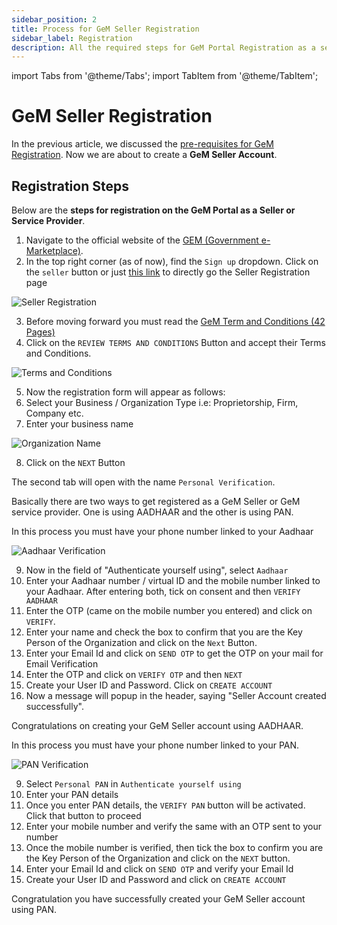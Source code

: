 ```yaml
---
sidebar_position: 2
title: Process for GeM Seller Registration
sidebar_label: Registration
description: All the required steps for GeM Portal Registration as a seller or a service provider
---
```


import Tabs from '@theme/Tabs';
import TabItem from '@theme/TabItem';

# GeM Seller Registration

In the previous article, we discussed the [pre-requisites for GeM Registration](/docs/account-creation/pre-requisite). Now we are about to create a **GeM Seller Account**.

## Registration Steps

Below are the **steps for registration on the GeM Portal as a Seller or Service Provider**.

1. Navigate to the official website of the [GEM (Government e-Marketplace)](https://gem.gov.in).
2. In the top right corner (as of now), find the `Sign up` dropdown. Click on the `seller` button or just [this link](https://mkp.gem.gov.in/registration/signup#!/seller) to directly go the Seller Registration page

![Seller Registration](/img/doc/seller-signup.jpg)

3. Before moving forward you must read the [GeM Term and Conditions (42 Pages)](https://mkp.gem.gov.in/GTC_on_GeM_3.0_v1.15.pdf)
4. Click on the `REVIEW TERMS AND CONDITIONS` Button and accept their Terms and Conditions.

![Terms and Conditions](/img/doc/terms-and-conditions.jpg)

5. Now the registration form will appear as follows:
6. Select your Business / Organization Type i.e: Proprietorship, Firm, Company etc.
7. Enter your business name

![Organization Name](/img/doc/organization-details.jpg)

8. Click on the `NEXT` Button

The second tab will open with the name `Personal Verification`.

Basically there are two ways to get registered as a GeM Seller or GeM service provider. One is using AADHAAR and the other is using PAN.

<Tabs>
<TabItem value="Registration using AADHAAR" label="Registration using AADHAAR">

In this process you must have your phone number linked to your Aadhaar

![Aadhaar Verification](/img/doc/aadhaar-verification.jpg)

9. Now in the field of "Authenticate yourself using", select `Aadhaar`
10. Enter your Aadhaar number / virtual ID and the mobile number linked to your Aadhaar. After entering both, tick on consent and then `VERIFY AADHAAR`
11. Enter the OTP (came on the mobile number you entered) and click on `VERIFY`.
12. Enter your name and check the box to confirm that you are the Key Person of the Organization and click on the `Next` Button.
13. Enter your Email Id and click on `SEND OTP` to get the OTP on your mail for Email Verification
14. Enter the OTP and click on `VERIFY OTP` and then `NEXT`
15. Create your User ID and Password. Click on `CREATE ACCOUNT`
16. Now a message will popup in the header, saying "Seller Account created successfully".

Congratulations on creating your GeM Seller account using AADHAAR.
  </TabItem>
<TabItem value="Registration using PAN" label="Registration using PAN">

In this process you must have your phone number linked to your PAN.

![PAN Verification](/img/doc/personal-verification.jpg)

9. Select `Personal PAN` in `Authenticate yourself using`
10. Enter your PAN details
11. Once you enter PAN details, the `VERIFY PAN` button will be activated. Click that button to proceed
12. Enter your mobile number and verify the same with an OTP sent to your number
13. Once the mobile number is verified, then tick the box to confirm you are the Key Person of the Organization and click on the `NEXT` button.
14. Enter your Email Id and click on `SEND OTP` and verify your Email Id
15. Create your User ID and Password and click on `CREATE ACCOUNT`

Congratulation you have successfully created your GeM Seller account using PAN.
  </TabItem>
</Tabs>